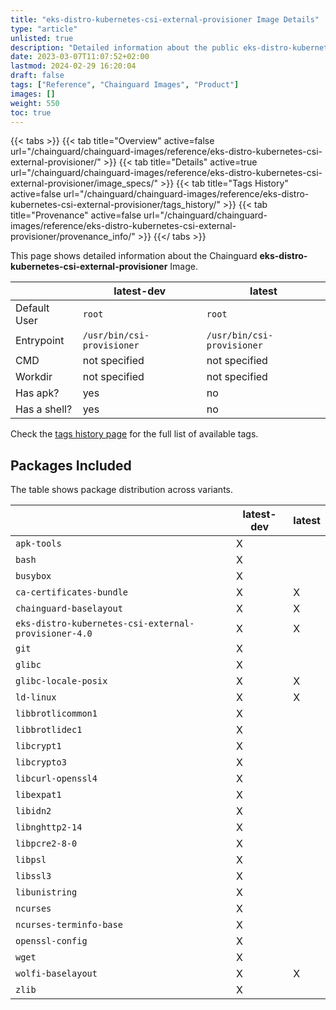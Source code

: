 ```yaml
---
title: "eks-distro-kubernetes-csi-external-provisioner Image Details"
type: "article"
unlisted: true
description: "Detailed information about the public eks-distro-kubernetes-csi-external-provisioner Chainguard Image."
date: 2023-03-07T11:07:52+02:00
lastmod: 2024-02-29 16:20:04
draft: false
tags: ["Reference", "Chainguard Images", "Product"]
images: []
weight: 550
toc: true
---
```


{{< tabs >}}
{{< tab title="Overview" active=false url="/chainguard/chainguard-images/reference/eks-distro-kubernetes-csi-external-provisioner/" >}}
{{< tab title="Details" active=true url="/chainguard/chainguard-images/reference/eks-distro-kubernetes-csi-external-provisioner/image_specs/" >}}
{{< tab title="Tags History" active=false url="/chainguard/chainguard-images/reference/eks-distro-kubernetes-csi-external-provisioner/tags_history/" >}}
{{< tab title="Provenance" active=false url="/chainguard/chainguard-images/reference/eks-distro-kubernetes-csi-external-provisioner/provenance_info/" >}}
{{</ tabs >}}

This page shows detailed information about the Chainguard **eks-distro-kubernetes-csi-external-provisioner** Image.

|              | latest-dev                 | latest                     |
|--------------|----------------------------|----------------------------|
| Default User | `root`                     | `root`                     |
| Entrypoint   | `/usr/bin/csi-provisioner` | `/usr/bin/csi-provisioner` |
| CMD          | not specified              | not specified              |
| Workdir      | not specified              | not specified              |
| Has apk?     | yes                        | no                         |
| Has a shell? | yes                        | no                         |

Check the [tags history page](/chainguard/chainguard-images/reference/eks-distro-kubernetes-csi-external-provisioner/tags_history/) for the full list of available tags.

## Packages Included
The table shows package distribution across variants.

|                                                      | latest-dev | latest |
|------------------------------------------------------|------------|--------|
| `apk-tools`                                          | X          |        |
| `bash`                                               | X          |        |
| `busybox`                                            | X          |        |
| `ca-certificates-bundle`                             | X          | X      |
| `chainguard-baselayout`                              | X          | X      |
| `eks-distro-kubernetes-csi-external-provisioner-4.0` | X          | X      |
| `git`                                                | X          |        |
| `glibc`                                              | X          |        |
| `glibc-locale-posix`                                 | X          | X      |
| `ld-linux`                                           | X          | X      |
| `libbrotlicommon1`                                   | X          |        |
| `libbrotlidec1`                                      | X          |        |
| `libcrypt1`                                          | X          |        |
| `libcrypto3`                                         | X          |        |
| `libcurl-openssl4`                                   | X          |        |
| `libexpat1`                                          | X          |        |
| `libidn2`                                            | X          |        |
| `libnghttp2-14`                                      | X          |        |
| `libpcre2-8-0`                                       | X          |        |
| `libpsl`                                             | X          |        |
| `libssl3`                                            | X          |        |
| `libunistring`                                       | X          |        |
| `ncurses`                                            | X          |        |
| `ncurses-terminfo-base`                              | X          |        |
| `openssl-config`                                     | X          |        |
| `wget`                                               | X          |        |
| `wolfi-baselayout`                                   | X          | X      |
| `zlib`                                               | X          |        |

